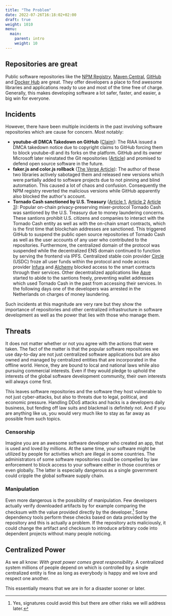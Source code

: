 ```yaml
---
title: "The Problem"
date: 2022-07-26T16:18:02+02:00
draft: true
weight: 1010
menu:
  main:
    parent: intro
    weight: 10
---
```


## Repositories are great

Public software repositories like the [NPM Registry](https://www.npmjs.com/),
[Maven Central](https://search.maven.org/), [GitHub](https://github.com/) and
[Docker Hub](https://hub.docker.com/) are great.
They offer developers a place to find awesome libraries and applications ready
to use and most of the time free of charge.
Generally, this makes developing software a lot safer, faster, and easier, a
big win for everyone.

## Incidents
<!-- incident -->
<!-- youtube-dl https://github.com/github/dmca/blob/master/2020/10/2020-10-23-RIAA.md -->
<!-- faker.js https://www.theverge.com/2022/1/9/22874949/developer-corrupts-open-source-libraries-projects-affected -->
<!-- https://cryptobriefing.com/circle-github-comply-with-tornado-cash-sanctions/ -->
<!-- https://www.theverge.com/2022/8/8/23296778/us-treasury-tornado-cash-crypto-mixer-sanctions-ethereum-north-korea -->
<!-- https://techcrunch.com/2022/08/08/treasury-tornado-cash-laundering-stolen-crypto/ -->
<!-- https://techcrunch.com/2022/08/12/suspected-tornado-cash-developer-arrested-in-amsterdam/ -->
<!-- https://www.theverge.com/2022/8/12/23298217/tornado-cash-crypto-mixer-crackdown-authorities-arrest-suspected-developer-amsterdam -->
However, there have been multiple incidents in the past involving software
repositories which are cause for concern.
Most notably:

 * __youtube-dl DMCA Takedown on GitHub__
   ([Claim](https://github.com/github/dmca/blob/master/2020/10/2020-10-23-RIAA.md)):
   The RIAA issued a DMCA takedown notice due to copyright claims to GitHub
   forcing them to block youtube-dl and its forks on the platform. GitHub and
   its owner Microsoft later reinstated the Git repositories
   ([Article](https://www.theverge.com/2020/11/17/21571473/github-youtube-dl-downloader-riaa-copyright-1201-takedown-reinstated))
   and promised to defend open source software in the future.
 * __faker.js and color.js rollback__ ([The Verge
   Article](https://www.theverge.com/2022/1/9/22874949/developer-corrupts-open-source-libraries-projects-affected)):
   The author of these two libraries actively sabotaged them and released new
   versions which were partially added to software projects due to not pinning
   and blind automation. This caused a lot of chaos and confusion. Consequently
   the NPM registry reverted the malicious versions while GitHub apparently
   also blocked the author's account.
 * __Tornado Cash sanctioned by U.S. Treasury__ ([Article
   1](https://cryptobriefing.com/circle-github-comply-with-tornado-cash-sanctions/),
   [Article
   2](https://techcrunch.com/2022/08/08/treasury-tornado-cash-laundering-stolen-crypto/)
   [Article 3](https://www.theverge.com/2022/8/12/23298217/tornado-cash-crypto-mixer-crackdown-authorities-arrest-suspected-developer-amsterdam)):
   Popular on-chain privacy-preserving mixer-protocol Tornado Cash was
   santioned by the U.S. Treasury due to money laundering concerns.
   These santions prohibit U.S. citizens and companies to interact with the
   Tornado Cash entity as well as with the on-chain smart contracts, which is
   the first time that blockchain addresses are sanctioned.
   This triggered GitHub to suspend the public open source repositories
   of Tornado Cash as well as the user accounts of any user who contributed to
   the repositories.
   Furthermore, the centralized domain of the protocol was suspended while the
   decentralized ENS domain continued to function by serving the frontend via
   IPFS.
   Centralized stable coin provider [Circle](https://www.circle.com/) (USDC)
   froze all user funds within the protocol and node access provider
   [Infura](https://infura.io/) and [Alchemy](https://www.alchemy.com/) blocked
   access to the smart contracts through their services.
   Other decentralized applications like [Aave](https://aave.com/) started to
   abide to the santions freely, preventing wallet addresses which used Tornado
   Cash in the past from accessing their services.
   In the following days one of the developers was arrested in the Netherlands
   on charges of money laundering.

Such incidents at this magnitude are very rare but they show the importance of
repositories and other centralized infrastructure in software development as
well as the power that lies with those who manage them.

## Threats

It does not matter whether or not you agree with the actions that were taken.
The fact of the matter is that the popular software repositories we use
day-to-day are not just centralized software applications but are also owned
and managed by centralized entities that are incorporated in the offline world.
Hence, they are bound to local and national laws while also pursuing commercial
interests.
Even if they would pledge to uphold the interests of the global software
development community, their own interests will always come first.

This leaves software repositories and the software they host vulnerable to not
just cyber-attacks, but also to threats due to legal, political, and economic
pressure.
Handling DDoS attacks and hacks is a developers daily business, but fending off
law suits and blackmail is definitely not.
And if you are anything like us, you would very much like to stay as far away
as possible from such topics.

### Censorship

Imagine you are an awesome software developer who created an app, that is used
and loved by millions.
At the same time, your software might be utilized by people for activities
which are illegal in some countries.
The administrators of some software repositories could be compelled by law
enforcement to block access to your software either in those countries or even
globally.
The latter is especially dangerous as a single government could cripple the
global software supply chain.

### Manipulation

Even more dangerous is the possibility of manipulation.
Few developers actually verify downloaded artifacts by for example comparing
the checksum with the value provided directly by the developer.[^sig]
Some dependency tools perform these checks based on data provided by the
repository and this is actually a problem.
If the repository acts maliciously, it could change the artifact and checksum
to introduce arbitrary code into dependent projects without many people
noticing.

[^sig]: Yes, signatures could avoid this but there are other risks we will
  address later.

## Centralized Power

As we all know: _With great power comes great responsibility_.
A centralized system millions of people depend on which is controlled by a
single centralized entity is fine as long as everybody is happy and we love and
respect one another.

This essentially means that we are in for a disaster sooner or later.


